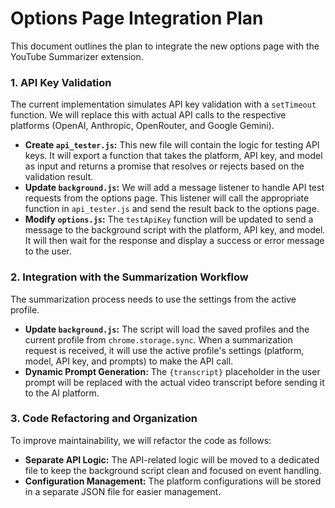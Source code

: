 # Options Page Integration Plan

This document outlines the plan to integrate the new options page with the YouTube Summarizer extension.

### **1. API Key Validation**

The current implementation simulates API key validation with a `setTimeout` function. We will replace this with actual API calls to the respective platforms (OpenAI, Anthropic, OpenRouter, and Google Gemini).

- **Create `api_tester.js`:** This new file will contain the logic for testing API keys. It will export a function that takes the platform, API key, and model as input and returns a promise that resolves or rejects based on the validation result.
- **Update `background.js`:** We will add a message listener to handle API test requests from the options page. This listener will call the appropriate function in `api_tester.js` and send the result back to the options page.
- **Modify `options.js`:** The `testApiKey` function will be updated to send a message to the background script with the platform, API key, and model. It will then wait for the response and display a success or error message to the user.

### **2. Integration with the Summarization Workflow**

The summarization process needs to use the settings from the active profile.

- **Update `background.js`:** The script will load the saved profiles and the current profile from `chrome.storage.sync`. When a summarization request is received, it will use the active profile's settings (platform, model, API key, and prompts) to make the API call.
- **Dynamic Prompt Generation:** The `{transcript}` placeholder in the user prompt will be replaced with the actual video transcript before sending it to the AI platform.

### **3. Code Refactoring and Organization**

To improve maintainability, we will refactor the code as follows:

- **Separate API Logic:** The API-related logic will be moved to a dedicated file to keep the background script clean and focused on event handling.
- **Configuration Management:** The platform configurations will be stored in a separate JSON file for easier management.

